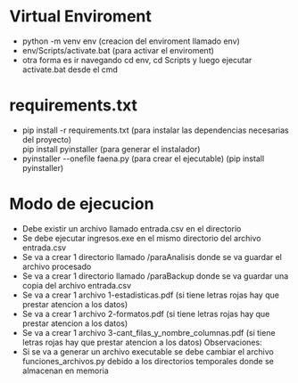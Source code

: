 # Virtual Enviroment
* python -m venv env (creacion del enviroment llamado env) 
* env/Scripts/activate.bat (para activar el enviroment)
* otra forma es ir navegando cd env, cd Scripts y luego ejecutar activate.bat desde el cmd

# requirements.txt
* pip install -r requirements.txt (para instalar las dependencias necesarias del proyecto)   
  pip install pyinstaller (para generar el instalador)
* pyinstaller --onefile faena.py (para crear el ejecutable) (pip install pyinstaller)

# Modo de ejecucion
* Debe existir un archivo llamado entrada.csv en el directorio 
* Se debe ejecutar ingresos.exe en el mismo directorio del archivo entrada.csv
* Se va a crear 1 directorio llamado /paraAnalisis donde se va guardar el archivo procesado
* Se va a crear 1 directorio llamado /paraBackup donde se va guardar una copia del archivo entrada.csv
* Se va a crear 1 archivo 1-estadisticas.pdf (si tiene letras rojas hay que prestar atencion a los datos)
* Se va a crear 1 archivo 2-formatos.pdf (si tiene letras rojas hay que prestar atencion a los datos)
* Se va a crear 1 archivo 3-cant_filas_y_nombre_columnas.pdf (si tiene letras rojas hay que prestar atencion a los datos)
Observaciones:
* Si se va a generar un archivo executable se debe cambiar el archivo funciones_archivos.py debido a los directorios temporales donde se almacenan en memoria